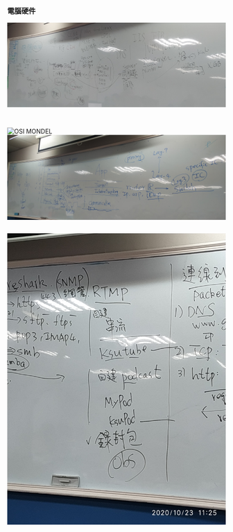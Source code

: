 ### 電腦硬件
![電腦](IMG_20201023_115319.jpg)
```


```
![OSI MONDEL](IMG_20201023_100106.jpg)
![OSI MONDEL](IMG_20201023_114901.jpg)
```

```
![協定protocol](IMG_20201023_112528.jpg)
```

```
